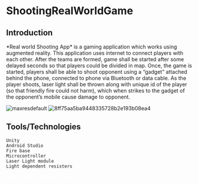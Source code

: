 # ShootingRealWorldGame

## Introduction

\*Real world Shooting App\* is a gaming application which works using augmented reality. This application uses internet to connect players with each other. After the teams are formed, game shall be started after some delayed seconds so that players could be divided in map. Once, the game is started, players shall be able to shoot opponent using a “gadget” attached behind the phone, connected to phone via Bluetooth or data cable. As the player shoots, laser light shall be thrown along with unique id of the player (so that friendly fire could not harm), which when strikes to the gadget of the opponent’s mobile cause damage to opponent.

![maxresdefault](https://user-images.githubusercontent.com/16830594/47477143-2e86f000-d83d-11e8-9c80-b06ffa97ba60.jpg)
![8ff75aa5ba9448335728b2e193b08ea4](https://user-images.githubusercontent.com/16830594/47477307-0350d080-d83e-11e8-8993-22e6edde8295.jpg)

## Tools/Technologies

```
Unity
Android Studio
Fire base
Microcontroller
Laser Light module
Light dependent resisters

```
<span style="color:#fff">some **This is Red Bold.** text</span>


